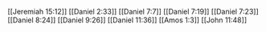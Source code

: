 [[Jeremiah 15:12]]
[[Daniel 2:33]]
[[Daniel 7:7]]
[[Daniel 7:19]]
[[Daniel 7:23]]
[[Daniel 8:24]]
[[Daniel 9:26]]
[[Daniel 11:36]]
[[Amos 1:3]]
[[John 11:48]]
